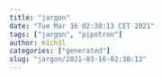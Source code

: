 ```yaml
---
title: "jargon"
date: "Tue Mar 16 02:38:13 CET 2021"
tags: ["jargon", "pipotron"]
author: m1ch3l
categories: ["generated"]
slug: "jargon/2021-03-16-02:38:13"
---
```



